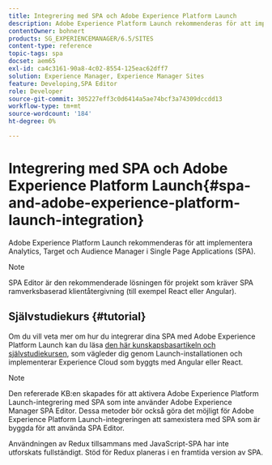 ```yaml
---
title: Integrering med SPA och Adobe Experience Platform Launch
description: Adobe Experience Platform Launch rekommenderas för att implementera Analytics, Target och Audience Manager inom SPA.
contentOwner: bohnert
products: SG_EXPERIENCEMANAGER/6.5/SITES
content-type: reference
topic-tags: spa
docset: aem65
exl-id: ca4c3161-90a8-4c02-8554-125eac62dff7
solution: Experience Manager, Experience Manager Sites
feature: Developing,SPA Editor
role: Developer
source-git-commit: 305227eff3c0d6414a5ae74bcf3a74309dccdd13
workflow-type: tm+mt
source-wordcount: '184'
ht-degree: 0%

---
```


# Integrering med SPA och Adobe Experience Platform Launch{#spa-and-adobe-experience-platform-launch-integration}

Adobe Experience Platform Launch rekommenderas för att implementera Analytics, Target och Audience Manager i Single Page Applications (SPA).

>[!NOTE]
>
>SPA Editor är den rekommenderade lösningen för projekt som kräver SPA ramverksbaserad klientåtergivning (till exempel React eller Angular).

## Självstudiekurs {#tutorial}

Om du vill veta mer om hur du integrerar dina SPA med Adobe Experience Platform Launch kan du läsa [den här kunskapsbasartikeln och självstudiekursen](https://experienceleague.adobe.com/docs/experience-manager-learn/sites/spa-editor/spa-editor-framework-feature-video-use.html), som vägleder dig genom Launch-installationen och implementerar Experience Cloud som byggts med Angular eller React.

>[!NOTE]
>
>Den refererade KB:en skapades för att aktivera Adobe Experience Platform Launch-integrering med SPA som inte använder Adobe Experience Manager SPA Editor. Dessa metoder bör också göra det möjligt för Adobe Experience Platform Launch-integreringen att samexistera med SPA som är byggda för att använda SPA Editor.
>
>Användningen av Redux tillsammans med JavaScript-SPA har inte utforskats fullständigt. Stöd för Redux planeras i en framtida version av SPA.
